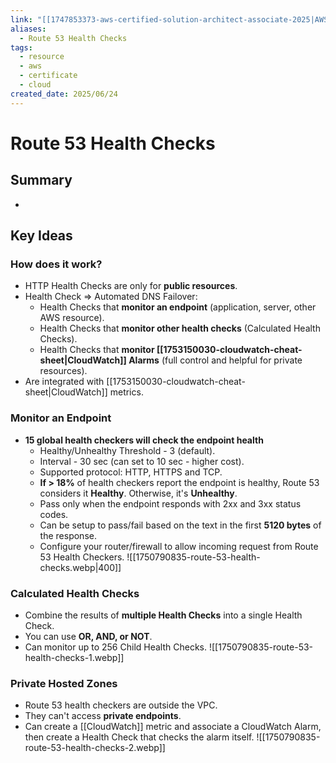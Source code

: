 ```yaml
---
link: "[[1747853373-aws-certified-solution-architect-associate-2025|AWS Certified Solution Architect Associate 2025]]"
aliases:
  - Route 53 Health Checks
tags:
  - resource
  - aws
  - certificate
  - cloud
created_date: 2025/06/24
---
```

# Route 53 Health Checks
## Summary
- 
## Key Ideas
### How does it work?
- HTTP Health Checks are only for **public resources**.
- Health Check => Automated DNS Failover:
	- Health Checks that **monitor an endpoint** (application, server, other AWS resource).
	- Health Checks that **monitor other health checks** (Calculated Health Checks).
	- Health Checks that **monitor [[1753150030-cloudwatch-cheat-sheet|CloudWatch]] Alarms** (full control and helpful for private resources). 
- Are integrated with [[1753150030-cloudwatch-cheat-sheet|CloudWatch]] metrics.
### Monitor an Endpoint
- **15 global health checkers will check the endpoint health**
	- Healthy/Unhealthy Threshold - 3 (default).
	- Interval - 30 sec (can set to 10 sec - higher cost).
	- Supported protocol: HTTP, HTTPS and TCP.
	- **If > 18%** of health checkers report the endpoint is healthy, Route 53 considers it **Healthy**. Otherwise, it's **Unhealthy**.
	- Pass only when the endpoint responds with 2xx and 3xx status codes.
	- Can be setup to pass/fail based on the text in the first **5120 bytes** of the response.
	- Configure your router/firewall to allow incoming request from Route 53 Health Checkers.
![[1750790835-route-53-health-checks.webp|400]]
### Calculated Health Checks
- Combine the results of **multiple Health Checks** into a single Health Check.
- You can use **OR, AND, or NOT**.
- Can monitor up to 256 Child Health Checks.
![[1750790835-route-53-health-checks-1.webp]]
### Private Hosted Zones
- Route 53 health checkers are outside the VPC.
- They can't access **private endpoints**.
- Can create a [[CloudWatch]] metric and associate a CloudWatch Alarm, then create a Health Check that checks the alarm itself.
![[1750790835-route-53-health-checks-2.webp]]
